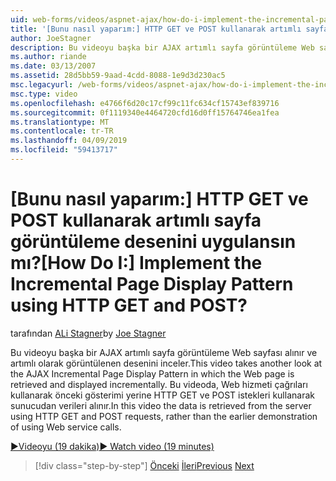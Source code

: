 ```yaml
---
uid: web-forms/videos/aspnet-ajax/how-do-i-implement-the-incremental-page-display-pattern-using-http-get-and-post
title: '[Bunu nasıl yaparım:] HTTP GET ve POST kullanarak artımlı sayfa görüntüleme desenini uygulansın mı? | Microsoft Docs'
author: JoeStagner
description: Bu videoyu başka bir AJAX artımlı sayfa görüntüleme Web sayfası alınır ve artımlı olarak görüntülenen desenini inceler. Bu videoda...
ms.author: riande
ms.date: 03/13/2007
ms.assetid: 28d5bb59-9aad-4cdd-8088-1e9d3d230ac5
msc.legacyurl: /web-forms/videos/aspnet-ajax/how-do-i-implement-the-incremental-page-display-pattern-using-http-get-and-post
msc.type: video
ms.openlocfilehash: e4766f6d20c17cf99c11fc634cf15743ef839716
ms.sourcegitcommit: 0f1119340e4464720cfd16d0ff15764746ea1fea
ms.translationtype: MT
ms.contentlocale: tr-TR
ms.lasthandoff: 04/09/2019
ms.locfileid: "59413717"
---
```

# <a name="how-do-i-implement-the-incremental-page-display-pattern-using-http-get-and-post"></a><span data-ttu-id="6e2a3-105">[Bunu nasıl yaparım:] HTTP GET ve POST kullanarak artımlı sayfa görüntüleme desenini uygulansın mı?</span><span class="sxs-lookup"><span data-stu-id="6e2a3-105">[How Do I:] Implement the Incremental Page Display Pattern using HTTP GET and POST?</span></span>

<span data-ttu-id="6e2a3-106">tarafından [ALi Stagner](https://github.com/JoeStagner)</span><span class="sxs-lookup"><span data-stu-id="6e2a3-106">by [Joe Stagner](https://github.com/JoeStagner)</span></span>

<span data-ttu-id="6e2a3-107">Bu videoyu başka bir AJAX artımlı sayfa görüntüleme Web sayfası alınır ve artımlı olarak görüntülenen desenini inceler.</span><span class="sxs-lookup"><span data-stu-id="6e2a3-107">This video takes another look at the AJAX Incremental Page Display Pattern in which the Web page is retrieved and displayed incrementally.</span></span> <span data-ttu-id="6e2a3-108">Bu videoda, Web hizmeti çağrıları kullanarak önceki gösterimi yerine HTTP GET ve POST istekleri kullanarak sunucudan verileri alınır.</span><span class="sxs-lookup"><span data-stu-id="6e2a3-108">In this video the data is retrieved from the server using HTTP GET and POST requests, rather than the earlier demonstration of using Web service calls.</span></span>

[<span data-ttu-id="6e2a3-109">&#9654;Videoyu (19 dakika)</span><span class="sxs-lookup"><span data-stu-id="6e2a3-109">&#9654; Watch video (19 minutes)</span></span>](https://channel9.msdn.com/Blogs/ASP-NET-Site-Videos/how-do-i-implement-the-incremental-page-display-pattern-using-http-get-and-post)

> [!div class="step-by-step"]
> <span data-ttu-id="6e2a3-110">[Önceki](how-do-i-implement-the-ajax-incremental-page-display-pattern.md)
> [İleri](how-do-i-use-the-aspnet-ajax-updateprogress-control.md)</span><span class="sxs-lookup"><span data-stu-id="6e2a3-110">[Previous](how-do-i-implement-the-ajax-incremental-page-display-pattern.md)
[Next](how-do-i-use-the-aspnet-ajax-updateprogress-control.md)</span></span>
